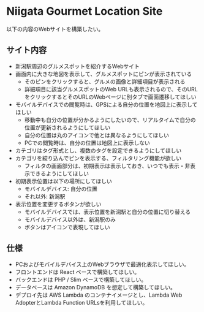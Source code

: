 # Niigata Gourmet Location Site

以下の内容のWebサイトを構築したい。

## サイト内容

- 新潟駅周辺のグルメスポットを紹介するWebサイト
- 画面内に大きな地図を表示して、グルメスポットにピンが表示されている
    - そのピンをクリックすると、グルメの画像と詳細項目が表示される
    - 詳細項目に該当グルメスポットのWeb URLも表示されるので、そのURLをクリックするとそのURLのWebページに別タブで画面遷移してほしい
- モバイルデバイスでの閲覧時は、GPSによる自分の位置を地図上に表示してほしい
    - 移動中も自分の位置が分かるようにしたいので、リアルタイムで自分の位置が更新されるようにしてほしい
    - 自分の位置は丸のアイコンで他とは異なるようにしてほしい
    - PCでの閲覧時は、自分の位置は地図上に表示しない
- カテゴリはタグ形式とし、複数のタグを設定できるようにしてほしい
- カテゴリを絞り込んでピンを表示する、フィルタリング機能が欲しい
    - フィルタの画面部分は、初期表示は表示しておき、いつでも表示・非表示できるようにしてほしい
- 初期表示位置は以下の場所にしてほしい
    - モバイルデバイス: 自分の位置
    - それ以外: 新潟駅
- 表示位置を変更するボタンが欲しい
    - モバイルデバイスでは、表示位置を新潟駅と自分の位置に切り替える
    - モバイルデバイス以外は、新潟駅のみ
    - ボタンはアイコンで表現してほしい

## 仕様

- PCおよびモバイルデバイス上のWebブラウザで最適化表示してほしい。
- フロントエンドは React ベースで構築してほしい。
- バックエンドは PHP / Slim ベースで構築してほしい。
- データベースは Amazon DynamoDB を想定して構築してほしい。
- デプロイ先は AWS Lambda のコンテナイメージとし、Lambda Web AdopterとLambda Function URLsを利用してほしい。
